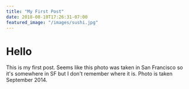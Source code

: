 ```yaml
---
title: "My First Post"
date: 2018-08-10T17:26:31-07:00
featured_image: "/images/sushi.jpg"
---
```


# Hello

This is my first post. Seems like this photo was taken in San Francisco so it's somewhere in SF but I don't remember where it is.
Photo is taken September 2014.
